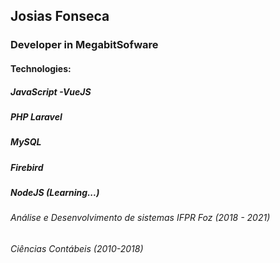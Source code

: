 ## Josias Fonseca

### Developer in MegabitSofware

#### Technologies:

##### JavaScript -VueJS
##### PHP Laravel
##### MySQL 
##### Firebird
##### NodeJS (Learning...)


###### Análise e Desenvolvimento de sistemas IFPR Foz (2018 - 2021)
###### Ciências Contábeis (2010-2018)
